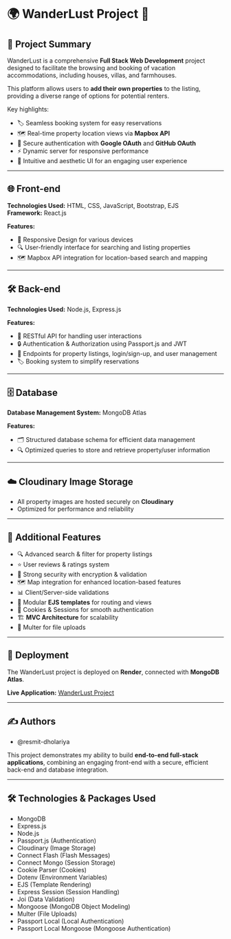 # 🌍 WanderLust Project 🏡

## 📖 Project Summary
WanderLust is a comprehensive **Full Stack Web Development** project designed to facilitate the browsing and booking of vacation accommodations, including houses, villas, and farmhouses.  

This platform allows users to **add their own properties** to the listing, providing a diverse range of options for potential renters.  

Key highlights:
- 🏷️ Seamless booking system for easy reservations  
- 🗺️ Real-time property location views via **Mapbox API**  
- 🔑 Secure authentication with **Google OAuth** and **GitHub OAuth**  
- ⚡ Dynamic server for responsive performance  
- 🎨 Intuitive and aesthetic UI for an engaging user experience  

---

## 🌐 Front-end
**Technologies Used:** HTML, CSS, JavaScript, Bootstrap, EJS  
**Framework:** React.js  

**Features:**  
- 📱 Responsive Design for various devices  
- 🔍 User-friendly interface for searching and listing properties  
- 🗺️ Mapbox API integration for location-based search and mapping  

---

## 🛠️ Back-end
**Technologies Used:** Node.js, Express.js  

**Features:**  
- 🧩 RESTful API for handling user interactions  
- 🔒 Authentication & Authorization using Passport.js and JWT  
- 📄 Endpoints for property listings, login/sign-up, and user management  
- 🏷️ Booking system to simplify reservations  

---

## 🗄️ Database
**Database Management System:** MongoDB Atlas  

**Features:**  
- 🗂️ Structured database schema for efficient data management  
- 🔍 Optimized queries to store and retrieve property/user information  

---

## ☁️ Cloudinary Image Storage
- All property images are hosted securely on **Cloudinary**  
- Optimized for performance and reliability  

---

## 🌟 Additional Features
- 🔍 Advanced search & filter for property listings  
- ⭐ User reviews & ratings system  
- 🔐 Strong security with encryption & validation  
- 🗺️ Map integration for enhanced location-based features  
- 📊 Client/Server-side validations  
- 🎨 Modular **EJS templates** for routing and views  
- 🍪 Cookies & Sessions for smooth authentication  
- 🏗️ **MVC Architecture** for scalability  
- 💾 Multer for file uploads  

---

## 🚀 Deployment
The WanderLust project is deployed on **Render**, connected with **MongoDB Atlas**.  

**Live Application:** [WanderLust Project](https://wanderlust-travel-listings.onrender.com/listings)  

---

## ✍️ Authors
- @resmit-dholariya  

This project demonstrates my ability to build **end-to-end full-stack applications**, combining an engaging front-end with a secure, efficient back-end and database integration.  

---

## 🛠️ Technologies & Packages Used
- MongoDB  
- Express.js  
- Node.js  
- Passport.js (Authentication)  
- Cloudinary (Image Storage)  
- Connect Flash (Flash Messages)  
- Connect Mongo (Session Storage)  
- Cookie Parser (Cookies)  
- Dotenv (Environment Variables)  
- EJS (Template Rendering)  
- Express Session (Session Handling)  
- Joi (Data Validation)  
- Mongoose (MongoDB Object Modeling)  
- Multer (File Uploads)  
- Passport Local (Local Authentication)  
- Passport Local Mongoose (Mongoose Authentication)  
